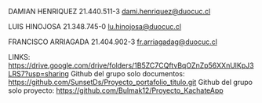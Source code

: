 DAMIAN HENRIQUEZ       21.440.511-3   dami.henriquez@duocuc.cl

LUIS HINOJOSA                 21.348.745-0   lu.hinojosa@duocuc.cl

FRANCISCO ARRIAGADA      21.404.902-3   fr.arriagadag@duocuc.cl

LINKS:
https://drive.google.com/drive/folders/1B5ZC7CQftvBqOZnZp56XXnUlKpJ3LRS7?usp=sharing
Github del grupo solo documentos: https://github.com/SunsetDs/Proyecto_portafolio_titulo.git
Github del grupo solo proyecto: https://github.com/Bulmak12/Proyecto_KachateApp

